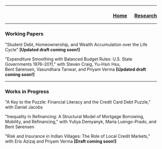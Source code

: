 ___

<h3> 
    <p align="right"> 
        <a href="https://xmgbautista.github.io/">Home</a> &emsp;
        <a href="https://xmgbautista.github.io/research">Research</a>
    </p>
</h3>

___

<h3> Working Papers </h3>

"Student Debt, Homeownership, and Wealth Accumulation over the Life Cycle" <b>[Updated draft coming soon!]</b>
<br>

"Expenditure Smoothing with Balanced Budget Rules: U.S. State Governments 1976&ndash;2011," with Steven Craig, Yu-Hsin Hsu, <br>Bent S&oslash;rensen, Vasundhara Tanwar, and Priyam Verma <b>[Updated draft coming soon!]</b> 
<br>

___

<h3> Works in Progress </h3>

"A Key to the Puzzle: Financial Literacy and the Credit Card Debt Puzzle," with Daniel Jacobs
<br>

"Inequality in Refinancing: A Structural Model of Mortgage Borrowing, Mobility, and Refinancing," with Yuliya Demyanyk, Mar&iacute;a Luengo-Prado, and Bent S&oslash;rensen
<br>

"Risk and Insurance in Indian Villages: The Role of Local Credit Markets," with Eris Azizaj and Priyam Verma <b>[Draft coming soon!]</b> 
       
